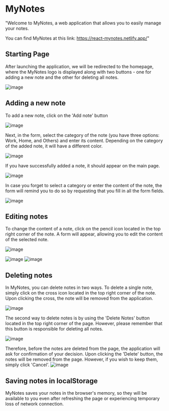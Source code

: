 <h1>MyNotes</h1>
"Welcome to MyNotes, a web application that allows you to easily manage your notes.

You can find MyNotes at this link: https://react-mynotes.netlify.app/"

<h2>Starting Page</h2>

After launching the application, we will be redirected to the homepage, where the MyNotes logo is displayed along with two buttons - one for adding a new note and the other for deleting all notes.

![image](https://github.com/barteek-poz/MyNotes-React-Typescript/assets/109816351/33c4f390-9391-4442-8330-19a27d237f07)





<h2>Adding a new note</h2>

To add a new note, click on the 'Add note' button

![image](https://github.com/barteek-poz/MyNotes-React-Typescript/assets/109816351/8d8d831b-1cb0-426b-bd0c-9d77f60e0038)



Next, in the form, select the category of the note (you have three options: Work, Home, and Others) and enter its content. Depending on the category of the added note, it will have a different color.

![image](https://github.com/barteek-poz/MyNotes-React-Typescript/assets/109816351/6e25b88f-99d7-42c5-8c26-c352625215b0)


If you have successfully added a note, it should appear on the main page.

![image](https://github.com/barteek-poz/MyNotes-React-Typescript/assets/109816351/e5d33993-9dcb-4c40-a6dc-49f466a70c33)



In case you forget to select a category or enter the content of the note, the form will remind you to do so by requesting that you fill in all the form fields.

![image](https://github.com/barteek-poz/MyNotes-React-Typescript/assets/109816351/bb2ff6eb-d2d6-4372-9120-4879ae796f28)



<h2>Editing notes</h2>

To change the content of a note, click on the pencil icon located in the top right corner of the note. A form will appear, allowing you to edit the content of the selected note.

![image](https://github.com/barteek-poz/MyNotes-React-Typescript/assets/109816351/a31ded75-77ff-4439-80e1-8f858739610c)




![image](https://github.com/barteek-poz/MyNotes-React-Typescript/assets/109816351/5cd621be-4182-4231-aa6a-d1c00682d4d6)
![image](https://github.com/barteek-poz/MyNotes-React-Typescript/assets/109816351/a4dec549-f173-4107-8184-fb545fed6d4a)


<h2>Deleting notes</h2>

In MyNotes, you can delete notes in two ways. To delete a single note, simply click on the cross icon located in the top right corner of the note. Upon clicking the cross, the note will be removed from the application.

![image](https://github.com/barteek-poz/MyNotes-React-Typescript/assets/109816351/6e1c3445-19c1-40a6-9deb-5d527346fd44)



The second way to delete notes is by using the 'Delete Notes' button located in the top right corner of the page. However, please remember that this button is responsible for deleting all notes.

![image](https://github.com/barteek-poz/MyNotes-React-Typescript/assets/109816351/a62d3ab6-abfb-4fc6-b609-2cc0b8f3da33)



Therefore, before the notes are deleted from the page, the application will ask for confirmation of your decision. Upon clicking the 'Delete' button, the notes will be removed from the page. However, if you wish to keep them, simply click 'Cancel'.
![image](https://github.com/barteek-poz/MyNotes-React-Typescript/assets/109816351/fd3b39d9-8c8a-4990-8373-895bfba94a19)


<h2>Saving notes in localStorage</h2>

MyNotes saves your notes in the browser's memory, so they will be available to you even after refreshing the page or experiencing temporary loss of network connection.

